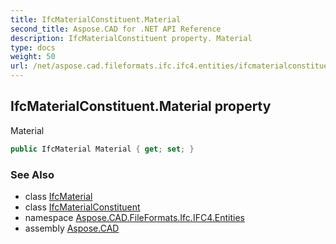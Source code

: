 ```yaml
---
title: IfcMaterialConstituent.Material
second_title: Aspose.CAD for .NET API Reference
description: IfcMaterialConstituent property. Material
type: docs
weight: 50
url: /net/aspose.cad.fileformats.ifc.ifc4.entities/ifcmaterialconstituent/material/
---
```

## IfcMaterialConstituent.Material property

Material

```csharp
public IfcMaterial Material { get; set; }
```

### See Also

* class [IfcMaterial](../../ifcmaterial/)
* class [IfcMaterialConstituent](../)
* namespace [Aspose.CAD.FileFormats.Ifc.IFC4.Entities](../../ifcmaterialconstituent/)
* assembly [Aspose.CAD](../../../)


